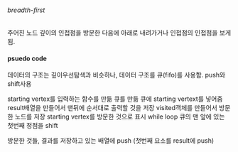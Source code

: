 ###### breadth-first

주어진 노드 깊이의 인접점을 방문한 다음에
아래로 내려가거나 인접점의 인접점을 보게 됨.

#### psuedo code

데이터의 구조는 깊이우선탐색과 비슷하나,
데이터 구조를 큐(fifo)를 사용함.
push와 shift사용

starting vertex를 입력하는 함수를 만듦
큐를 만듦
큐에 starting vertext를 넣어줌
result배열을 만들어서 맨뒤에 순서대로 출력할 것을 저장
visited객체를 만들어서 방문한 노드를 저장
starting vertex를 방문한 것으로 표시
while loop
큐의 맨 앞에 있는 첫번째 정점을 shift

방문한 것들, 결과를 저장하고 있는 배열에 push
(첫번째 요소를 result에 push)
